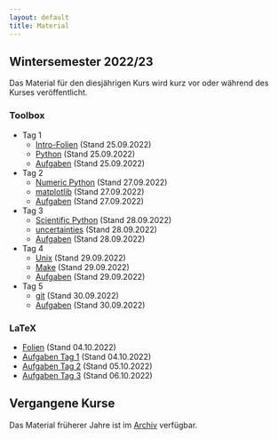 ```yaml
---
layout: default
title: Material
---
```



## Wintersemester 2022/23

Das Material für den diesjährigen Kurs wird kurz vor oder während des
Kurses veröffentlicht.

### Toolbox
- Tag 1
    - [Intro-Folien](files/archive/2022/intro.pdf) (Stand 25.09.2022)
    - [Python](files/archive/2022/python.html) (Stand 25.09.2022)
    - [Aufgaben](files/archive/2022/exercises-toolbox-1.zip) (Stand 25.09.2022)
- Tag 2
    - [Numeric Python](files/archive/2022/numeric-python.html) (Stand 27.09.2022)
    - [matplotlib](files/archive/2022/matplotlib.html) (Stand 27.09.2022)
    - [Aufgaben](files/archive/2022/exercises-toolbox-2.zip) (Stand 27.09.2022)
- Tag 3
    - [Scientific Python](files/archive/2022/scientific-python.html) (Stand 28.09.2022)
    - [uncertainties](files/archive/2022/uncertainties.html) (Stand 28.09.2022)
    - [Aufgaben](files/archive/2022/exercises-toolbox-3.zip) (Stand 28.09.2022)
- Tag 4
    - [Unix](files/archive/2022/unix.pdf) (Stand 29.09.2022)
    - [Make](files/archive/2022/make.pdf) (Stand 29.09.2022)
    - [Aufgaben](files/archive/2022/exercises-toolbox-4.zip) (Stand 29.09.2022)
- Tag 5
    - [git](files/archive/2022/git.pdf) (Stand 30.09.2022)
    - [Aufgaben](files/archive/2022/exercises-toolbox-5.zip) (Stand 30.09.2022)

### LaTeX
- [Folien](files/archive/2022/latex.pdf) (Stand 04.10.2022)
- [Aufgaben Tag 1](files/archive/2022/exercises-latex-1.zip) (Stand 04.10.2022)
- [Aufgaben Tag 2](files/archive/2022/exercises-latex-2.zip) (Stand 05.10.2022)
- [Aufgaben Tag 3](files/archive/2022/exercises-latex-3.zip) (Stand 06.10.2022)

<!--
- [Aufgaben Tag 4](files/archive/2022/exercises-latex-4.zip) (Stand 07.10.2022)
- [LaTeX Vorlage für Protokolle](files/archive/2022/latex-template.zip) (Stand 07.10.2022)
-->
## Vergangene Kurse

Das Material früherer Jahre ist im [Archiv](archive.html) verfügbar.
